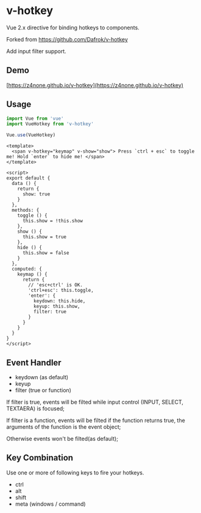 # v-hotkey

Vue 2.x directive for binding hotkeys to components.

Forked from https://github.com/Dafrok/v-hotkey

Add input filter support.

## Demo

[https://z4none.github.io/v-hotkey](https://z4none.github.io/v-hotkey)


## Usage

```javascript
import Vue from 'vue'
import VueHotkey from 'v-hotkey'

Vue.use(VueHotkey)
```

```vue
<template>
  <span v-hotkey="keymap" v-show="show"> Press `ctrl + esc` to toggle me! Hold `enter` to hide me! </span>
</template>

<script>
export default {
  data () {
    return {
      show: true
    }
  },
  methods: {
    toggle () {
      this.show = !this.show
    },
    show () {
      this.show = true
    },
    hide () {
      this.show = false
    }
  },
  computed: {
    keymap () {
      return {
        // 'esc+ctrl' is OK.
        'ctrl+esc': this.toggle,
        'enter': {
          keydown: this.hide,
          keyup: this.show,
          filter: true
        }
      }
    }
  }
}
</script>
```

## Event Handler

- keydown (as default) 
- keyup
- filter (true or function)

If filter is true, events will be filted while input control (INPUT, SELECT, TEXTAERA) is focused;

If filter is a function, events will be filted if the function returns true, the arguments of the function is the event object;

Otherwise events won't be filted(as default);

## Key Combination

Use one or more of following keys to fire your hotkeys.

- ctrl
- alt
- shift
- meta (windows / command)

